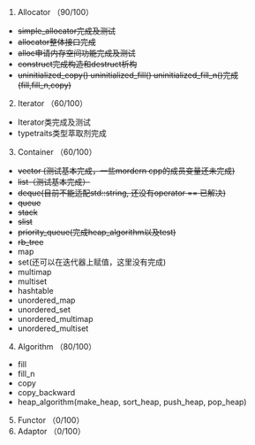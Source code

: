 <!--
 * @Author: haha_giraffe
 * @Date: 2019-11-27 15:27:32
 * @Description: TODO LIST
 -->
1. Allocator （90/100） 
* ~~simple_allocator完成及测试~~
* ~~allocator整体接口完成~~
* ~~alloc申请内存空间功能完成及测试~~
* ~~construct完成构造和destruct析构~~
* ~~uninitialized_copy() uninitialized_fill() uninitialized_fill_n()完成(fill,fill_n,copy)~~
2. Iterator  （60/100）
* Iterator类完成及测试
* typetraits类型萃取剂完成
3. Container （60/100）
* ~~vector (测试基本完成，一些mordern cpp的成员变量还未完成)~~
* ~~list（测试基本完成）~~
* ~~deque(目前不能适配std::string, 还没有operator == 已解决)~~
* ~~queue~~
* ~~stack~~
* ~~slist~~
* ~~priority_queue(完成heap_algorithm以及test)~~
* ~~rb_tree~~
* map
* set(还可以在迭代器上赋值，这里没有完成)
* multimap
* multiset
* hashtable
* unordered_map
* unordered_set
* unordered_multimap
* unordered_multiset
4. Algorithm （80/100）
* fill
* fill_n
* copy
* copy_backward
* heap_algorithm(make_heap, sort_heap, push_heap, pop_heap)
5. Functor   （0/100）
6. Adaptor   （0/100）
